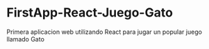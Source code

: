 # FirstApp-React-Juego-Gato
Primera aplicacion web utilizando React para jugar un popular juego llamado Gato 